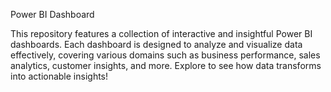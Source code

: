 Power BI Dashboard 

This repository features a collection of interactive and insightful Power BI dashboards. Each dashboard is designed to analyze and visualize data effectively, covering various domains such as business performance, sales analytics, customer insights, and more. Explore to see how data transforms into actionable insights!
